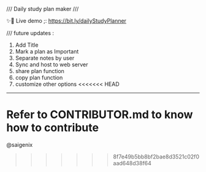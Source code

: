 /// Daily study plan maker ///

✨🌈 Live demo ;:
https://bit.ly/dailyStudyPlanner



/// future updates :
1. Add Title
2. Mark a plan as Important
3. Separate notes by user
4. Sync and host to web server 
5. share plan function
6. copy plan function
7. customize other options 
<<<<<<< HEAD
---
Refer to CONTRIBUTOR.md to know how to contribute
=======

@saigenix
>>>>>>> 8f7e49b5bb8bf2bae8d3521c02f0aad648d38f64
